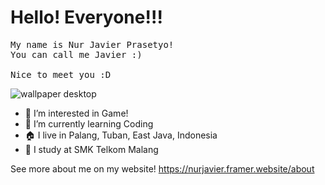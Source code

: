 # Hello! Everyone!!!
<pre>My name is Nur Javier Prasetyo!
You can call me Javier :)

Nice to meet you :D</pre>

![wallpaper desktop](https://user-images.githubusercontent.com/70767613/193721642-0f6d301a-143a-406c-a058-3c04ecd339fb.png)



- 👀 I’m interested in Game!
- 🌱 I’m currently learning Coding
- 🏠 I live in Palang, Tuban, East Java, Indonesia
- 🏫 I study at SMK Telkom Malang

See more about me on my website!
https://nurjavier.framer.website/about
